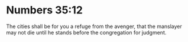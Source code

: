 # Numbers 35:12

The cities shall be for you a refuge from the avenger, that the manslayer may not die until he stands before the congregation for judgment.

